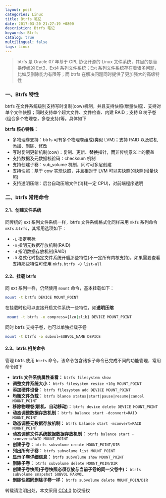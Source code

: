 ```yaml
---
layout: post
categories: Linux
title: Btrfs 笔记
date: 2017-03-20 21:27:19 +0800
description: Btrfs 笔记
keywords: Btrfs
catalog: true
multilingual: false
tags: Linux
---
```


> btrfs 是 Oracle 07 年基于 GPL 协议开源的 Linux 文件系统，其目的是替换传统的 Ext3、Ext4 系列文件系统；Ext 系列文件系统存在着诸多问题，比如反删除能力有限等；而 btrfs 在解决问题同时提供了更加强大的高级特性

### 一、Btrfs 特性

btrfs 在文件系统级别支持写时复制(cow)机制，并且支持快照(增量快照)、支持对单个文件快照；同时支持单个超大文件、文件检查、内建 RAID；支持 B 树子卷(组合多个物理卷，多卷支持)等，具体如下

**btrfs 核心特性：**

- 多物理卷支持：btrfs 可有多个物理卷组成(类似 LVM)；支持 RAID 以及联机 添加、删除、修改
- 写时复制更新机制(cow)：复制、更新、替换指针，而非传统意义上的覆盖
- 支持数据及元数据校验码：checksum 机制
- 支持创建子卷：sub_volume 机制，同时可多层创建
- 支持快照：基于 cow 实现快照，并且相对于 LVM 可以实快照的快照(增量快照)
- 支持透明压缩：后台自动压缩文件(消耗一定 CPU)，对前端程序透明

### 二、btrfs 常用命令

#### 2.1、创建文件系统

同传统的 ext 系列文件系统一样，btrfs 文件系统格式化同样采用 `mkfs` 系列命令 `mkfs.btrfs`，其常用选项如下：

- `-L` 指定卷标
- `-m` 指明元数据存放机制(RAID)
- `-d` 指明数据存放机制(RAID)
- `-O` 格式化时指定文件系统开启那些特性(不一定所有内核支持)，如果需要查看支持那些特性可使用 `mkfs.btrfs -O list-all`

#### 2.2、挂载 btrfs

同 ext 系列一样，仍然使用 `mount` 命令，基本挂载如下：

``` sh
mount -t brtfs DEVICE MOUNT_POINT
```

在挂载时也可以直接开启文件系统一些特性，如**透明压缩**

``` sh
 mount -t btrfs -o compress={lzo|zlib} DEVICE MOUNT_POINT
```

同时 btrfs 支持子卷，也可以单独挂载子卷

``` sh
mount -t btrfs -o subvol=SUBVOL_NAME DEVICE
```

#### 2.3、btrfs 相关命令

管理 btrfs 使用 `btrfs` 命令，该命令包含诸多子命令已完成不同的功能管理，常用命令如下

- **btrfs 文件系统属性查看：** `btrfs filesystem show`
- **调整文件系统大小：** `btrfs filesystem resize +10g MOUNT_POINT`
- **添加硬件设备：** `btrfs filesystem add DEVICE MOUNT_POINT`
- **均衡文件负载：** `btrfs blance status|start|pause|resume|cancel MOUNT_POINT`
- **移除物理卷(联机、自动移动)：** `btrfs device delete DEVICE MOUNT_POINT`
- **动态调整数据存放机制：** `btrfs balance start -dconvert=RAID MOUNT_POINT`
- **动态调整元数据存放机制：** `btrfs balance start -mconvert=RAID MOUNT_POINT`
- **动态调整文件系统数据数据存放机制：** `btrfs balance start -sconvert=RAID MOUNT_POINT`
- **创建子卷：** `btrfs subvolume create MOUNT_POINT/DIR`
- **列出所有子卷：** `btrfs subvolume list MOUNT_POINT`
- **显示子卷详细信息：** `btrfs subvolume show MOUNT_POINT`
- **删除子卷：** `btrfs subvolume delete MOUNT_POIN/DIR`
- **创建子卷快照(子卷快照必须存放与当前子卷的同一父卷中)：** `btrfs subvolume snapshot SUBVOL PARVOL`
- **删除快照同删除子卷一样：** `btrfs subvolume delete MOUNT_POIN/DIR`

转载请注明出处，本文采用 [CC4.0](http://creativecommons.org/licenses/by-nc-nd/4.0/) 协议授权
